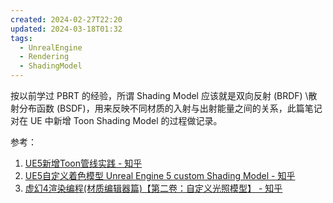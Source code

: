 ```yaml
---
created: 2024-02-27T22:20
updated: 2024-03-18T01:32
tags:
  - UnrealEngine
  - Rendering
  - ShadingModel
---
```

按以前学过 PBRT 的经验，所谓 Shading Model 应该就是双向反射 (BRDF) \散射分布函数 (BSDF)，用来反映不同材质的入射与出射能量之间的关系，此篇笔记对在 UE 中新增 Toon Shading Model 的过程做记录。


参考：
1. [UE5新增Toon管线实践 - 知乎](https://zhuanlan.zhihu.com/p/647312365)
2. [UE5自定义着色模型 Unreal Engine 5 custom Shading Model - 知乎](https://zhuanlan.zhihu.com/p/404857208)
3. [虚幻4渲染编程(材质编辑器篇)【第二卷：自定义光照模型】 - 知乎](https://zhuanlan.zhihu.com/p/36840778)